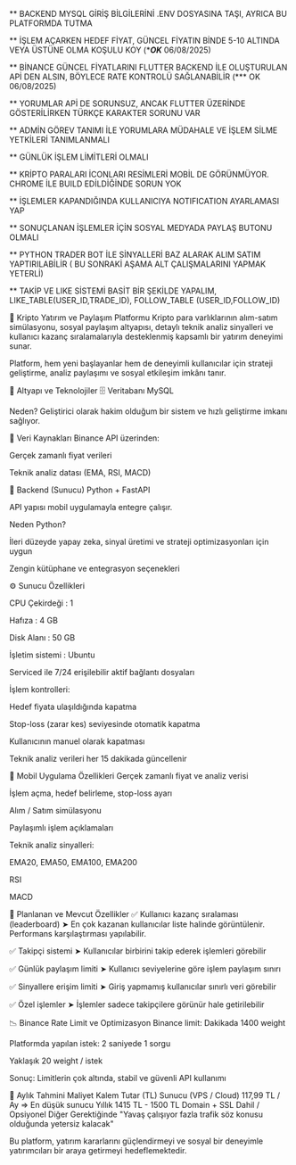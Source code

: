 ** BACKEND MYSQL GİRİŞ BİLGİLERİNİ .ENV DOSYASINA TAŞI, AYRICA BU PLATFORMDA TUTMA

** İŞLEM AÇARKEN HEDEF FİYAT, GÜNCEL FİYATIN BİNDE 5-10 ALTINDA VEYA ÜSTÜNE OLMA KOŞULU KOY (****OK*** 06/08/2025)

** BİNANCE GÜNCEL FİYATLARINI FLUTTER BACKEND İLE OLUŞTURULAN APİ DEN ALSIN, BÖYLECE RATE KONTROLÜ SAĞLANABİLİR (*** OK 06/08/2025)

** YORUMLAR APİ DE SORUNSUZ, ANCAK FLUTTER ÜZERİNDE GÖSTERİLİRKEN TÜRKÇE KARAKTER SORUNU VAR   

** ADMİN GÖREV TANIMI İLE YORUMLARA MÜDAHALE VE İŞLEM SİLME YETKİLERİ TANIMLANMALI

** GÜNLÜK İŞLEM LİMİTLERİ OLMALI

** KRİPTO PARALARI İCONLARI RESİMLERİ MOBİL DE GÖRÜNMÜYOR. CHROME İLE BUILD EDİLDİĞİNDE SORUN YOK

** İŞLEMLER KAPANDIĞINDA KULLANICIYA NOTIFICATION AYARLAMASI YAP

** SONUÇLANAN İŞLEMLER İÇİN SOSYAL MEDYADA PAYLAŞ BUTONU OLMALI

** PYTHON TRADER BOT İLE SİNYALLERİ BAZ ALARAK ALIM SATIM YAPTIRILABİLİR ( BU SONRAKİ AŞAMA ALT ÇALIŞMALARINI YAPMAK YETERLİ)

** TAKİP VE LIKE SİSTEMİ BASİT BİR ŞEKİLDE YAPALIM, LIKE_TABLE(USER_ID,TRADE_ID), FOLLOW_TABLE (USER_ID,FOLLOW_ID)


🚀 Kripto Yatırım ve Paylaşım Platformu
Kripto para varlıklarının alım-satım simülasyonu, sosyal paylaşım altyapısı, detaylı teknik analiz sinyalleri ve kullanıcı kazanç sıralamalarıyla desteklenmiş kapsamlı bir yatırım deneyimi sunar.

Platform, hem yeni başlayanlar hem de deneyimli kullanıcılar için strateji geliştirme, analiz paylaşımı ve sosyal etkileşim imkânı tanır.

🧠 Altyapı ve Teknolojiler
🗄️ Veritabanı
MySQL

Neden? Geliştirici olarak hakim olduğum bir sistem ve hızlı geliştirme imkanı sağlıyor.

🔄 Veri Kaynakları
Binance API üzerinden:

Gerçek zamanlı fiyat verileri

Teknik analiz datası (EMA, RSI, MACD)

🐍 Backend (Sunucu)
Python + FastAPI

API yapısı mobil uygulamayla entegre çalışır.

Neden Python?

İleri düzeyde yapay zeka, sinyal üretimi ve strateji optimizasyonları için uygun

Zengin kütüphane ve entegrasyon seçenekleri

⚙️ Sunucu Özellikleri

CPU Çekirdeği : 1

Hafıza : 4 GB

Disk Alanı : 50 GB

İşletim sistemi : Ubuntu

Serviced ile 7/24 erişilebilir aktif bağlantı dosyaları


İşlem kontrolleri:

Hedef fiyata ulaşıldığında kapatma

Stop-loss (zarar kes) seviyesinde otomatik kapatma

Kullanıcının manuel olarak kapatması

Teknik analiz verileri her 15 dakikada güncellenir

📱 Mobil Uygulama Özellikleri
Gerçek zamanlı fiyat ve analiz verisi

İşlem açma, hedef belirleme, stop-loss ayarı

Alım / Satım simülasyonu

Paylaşımlı işlem açıklamaları

Teknik analiz sinyalleri:

EMA20, EMA50, EMA100, EMA200

RSI

MACD

🧾 Planlanan ve Mevcut Özellikler
✅ Kullanıcı kazanç sıralaması (leaderboard)
➤ En çok kazanan kullanıcılar liste halinde görüntülenir. Performans karşılaştırması yapılabilir.

✅ Takipçi sistemi
➤ Kullanıcılar birbirini takip ederek işlemleri görebilir

✅ Günlük paylaşım limiti
➤ Kullanıcı seviyelerine göre işlem paylaşım sınırı

✅ Sinyallere erişim limiti
➤ Giriş yapmamış kullanıcılar sınırlı veri görebilir

✅ Özel işlemler
➤ İşlemler sadece takipçilere görünür hale getirilebilir

📉 Binance Rate Limit ve Optimizasyon
Binance limit: Dakikada 1400 weight

Platformda yapılan istek: 2 saniyede 1 sorgu

Yaklaşık 20 weight / istek

Sonuç: Limitlerin çok altında, stabil ve güvenli API kullanımı

💸 Aylık Tahmini Maliyet
Kalem	Tutar (TL)
Sunucu (VPS / Cloud)	117,99 TL / Ay => En düşük sunucu Yıllık 1415 TL - 1500 TL
Domain + SSL	Dahil / Opsiyonel
Diğer	Gerektiğinde
"Yavaş çalışıyor fazla trafik söz konusu olduğunda yetersiz kalacak"

Bu platform, yatırım kararlarını güçlendirmeyi ve sosyal bir deneyimle yatırımcıları bir araya getirmeyi hedeflemektedir.
